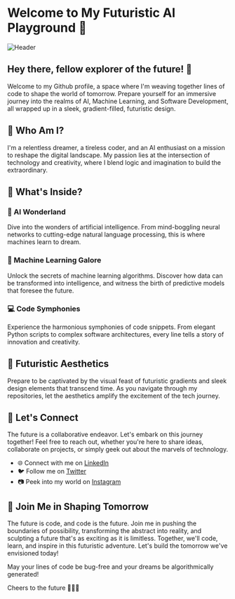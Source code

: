 # Welcome to My Futuristic AI Playground 🚀

![Header](header_image_link_here)

## Hey there, fellow explorer of the future! 👋

Welcome to my Github profile, a space where I'm weaving together lines of code to shape the world of tomorrow. Prepare yourself for an immersive journey into the realms of AI, Machine Learning, and Software Development, all wrapped up in a sleek, gradient-filled, futuristic design.

## 🔮 Who Am I?

I'm a relentless dreamer, a tireless coder, and an AI enthusiast on a mission to reshape the digital landscape. My passion lies at the intersection of technology and creativity, where I blend logic and imagination to build the extraordinary.

## 🌌 What's Inside?

### 🤖 AI Wonderland

Dive into the wonders of artificial intelligence. From mind-boggling neural networks to cutting-edge natural language processing, this is where machines learn to dream.

### 🧠 Machine Learning Galore

Unlock the secrets of machine learning algorithms. Discover how data can be transformed into intelligence, and witness the birth of predictive models that foresee the future.

### 💻 Code Symphonies

Experience the harmonious symphonies of code snippets. From elegant Python scripts to complex software architectures, every line tells a story of innovation and creativity.

## 🎨 Futuristic Aesthetics

Prepare to be captivated by the visual feast of futuristic gradients and sleek design elements that transcend time. As you navigate through my repositories, let the aesthetics amplify the excitement of the tech journey.

## 🚀 Let's Connect

The future is a collaborative endeavor. Let's embark on this journey together! Feel free to reach out, whether you're here to share ideas, collaborate on projects, or simply geek out about the marvels of technology.

- 🌐 Connect with me on [LinkedIn](https://www.linkedin.com/in/yourprofile)
- 🐦 Follow me on [Twitter](https://twitter.com/yourhandle)
- 📷 Peek into my world on [Instagram](https://www.instagram.com/yourhandle)

## 🌟 Join Me in Shaping Tomorrow

The future is code, and code is the future. Join me in pushing the boundaries of possibility, transforming the abstract into reality, and sculpting a future that's as exciting as it is limitless. Together, we'll code, learn, and inspire in this futuristic adventure. Let's build the tomorrow we've envisioned today!

May your lines of code be bug-free and your dreams be algorithmically generated!

Cheers to the future 🚀🌌🔮
